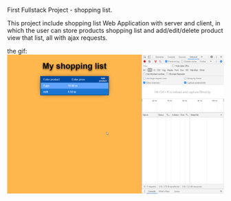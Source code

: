 First Fullstack Project - shopping list.

This project include shopping list Web Application with server and client, in which the user can store products shopping list and add/edit/delete product view that list, all with ajax requests.

the gif: 
![alt text](./readme-files/ZEyEE5PgaM.gif)
